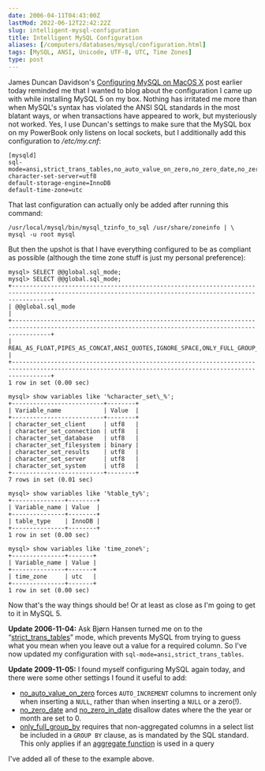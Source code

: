 ```yaml
--- 
date: 2006-04-11T04:43:00Z
lastMod: 2022-06-12T22:42:22Z
slug: intelligent-mysql-configuration
title: Intelligent MySQL Configuration
aliases: [/computers/databases/mysql/configuration.html]
tags: [MySQL, ANSI, Unicode, UTF-8, UTC, Time Zones]
type: post
---
```


James Duncan Davidson's [Configuring MySQL on MacOS X] post earlier today
reminded me that I wanted to blog about the configuration I came up with while
installing MySQL 5 on my box. Nothing has irritated me more than when MySQL's
syntax has violated the ANSI SQL standards in the most blatant ways, or when
transactions have appeared to work, but mysteriously not worked. Yes, I use
Duncan's settings to make sure that the MySQL box on my PowerBook only listens
on local sockets, but I additionally add this configuration to */etc/my.cnf*:

    [mysqld]
    sql-mode=ansi,strict_trans_tables,no_auto_value_on_zero,no_zero_date,no_zero_in_date,only_full_group_by
    character-set-server=utf8
    default-storage-engine=InnoDB
    default-time-zone=utc

That last configuration can actually only be added after running this command:

    /usr/local/mysql/bin/mysql_tzinfo_to_sql /usr/share/zoneinfo | \
    mysql -u root mysql

But then the upshot is that I have everything configured to be as compliant as
possible (although the time zone stuff is just my personal preference):

    mysql> SELECT @@global.sql_mode;
    mysql> SELECT @@global.sql_mode;
    +-------------------------------------------------------------------------------------------------------------------------------------------------------+
    | @@global.sql_mode                                                                                                                                     |
    +-------------------------------------------------------------------------------------------------------------------------------------------------------+
    | REAL_AS_FLOAT,PIPES_AS_CONCAT,ANSI_QUOTES,IGNORE_SPACE,ONLY_FULL_GROUP_BY,ANSI,NO_AUTO_VALUE_ON_ZERO,STRICT_TRANS_TABLES,NO_ZERO_IN_DATE,NO_ZERO_DATE |
    +-------------------------------------------------------------------------------------------------------------------------------------------------------+
    1 row in set (0.00 sec)

    mysql> show variables like '%character_set\_%';
    +--------------------------+--------+
    | Variable_name            | Value  |
    +--------------------------+--------+
    | character_set_client     | utf8   |
    | character_set_connection | utf8   |
    | character_set_database   | utf8   |
    | character_set_filesystem | binary |
    | character_set_results    | utf8   |
    | character_set_server     | utf8   |
    | character_set_system     | utf8   |
    +--------------------------+--------+
    7 rows in set (0.01 sec)

    mysql> show variables like '%table_ty%';
    +---------------+--------+
    | Variable_name | Value  |
    +---------------+--------+
    | table_type    | InnoDB |
    +---------------+--------+
    1 row in set (0.00 sec)

    mysql> show variables like 'time_zone%';
    +---------------+-------+
    | Variable_name | Value |
    +---------------+-------+
    | time_zone     | utc   |
    +---------------+-------+
    1 row in set (0.00 sec)

Now that's the way things should be! Or at least as close as I'm going to get to
it in MySQL 5.

**Update 2006-11-04:** Ask Bjørn Hansen turned me on to the
“[strict\_trans\_tables]” mode, which prevents MySQL from trying to guess what
you mean when you leave out a value for a required column. So I've now updated
my configuration with `sql-mode=ansi,strict_trans_tables`.

**Update 2009-11-05:** I found myself configuring MySQL again today, and there
were some other settings I found it useful to add:

-   [no\_auto\_value\_on\_zero] forces `AUTO_INCREMENT` columns to increment
    only when inserting a `NULL`, rather than when inserting a `NULL` or a
    zero(!).
-   [no\_zero\_date] and [no\_zero\_in\_date] disallow dates where the the year
    or month are set to 0.
-   [only\_full\_group\_by] requires that non-aggregated columns in a select
    list be included in a `GROUP BY` clause, as is mandated by the SQL standard.
    This only applies if an [aggregate function] is used in a query

I've added all of these to the example above.

  [Configuring MySQL on MacOS X]: https://web.archive.org/web/20061025181517/http://blog.duncandavidson.com/2006/04/configuring_mys.html
    "James Duncan Davidson on MySQL Configuration"
  [strict\_trans\_tables]: https://dev.mysql.com/doc/refman/5.7/en/sql-mode.html#sqlmode_strict_trans_tables
    "MySQL Reference Manual: STRICT_TRANS_TABLES"
  [no\_auto\_value\_on\_zero]: https://dev.mysql.com/doc/refman/5.7/en/sql-mode.html#sqlmode_no_auto_value_on_zero
    "MySQL Reference Manual: NO_AUTO_VALUE_ON_ZERO"
  [no\_zero\_date]: https://dev.mysql.com/doc/refman/5.7/en/sql-mode.html#sqlmode_no_zero_date
    "MySQL Reference Manual: NO_ZERO_DATE"
  [no\_zero\_in\_date]: https://dev.mysql.com/doc/refman/5.7/en/sql-mode.html#sqlmode_no_zero_in_date
    "MySQL Reference Manual: NO_ZERO_IN_DATE"
  [only\_full\_group\_by]: https://dev.mysql.com/doc/refman/5.7/en/sql-mode.html#sqlmode_only_full_group_by
    "MySQL Reference Manual: NO_ONLY_FULL_GROUP_BY"
  [aggregate function]: https://dev.mysql.com/doc/refman/5.7/en/aggregate-functions.html
    "MySQL Reference Manual: Aggregate Function Descriptions"
